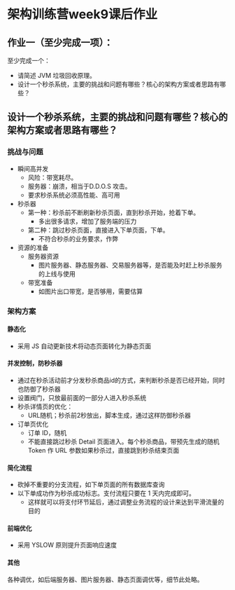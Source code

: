 # 架构训练营week9课后作业

## 作业一（至少完成一项）：

至少完成一个：

- 请简述 JVM 垃圾回收原理。
- 设计一个秒杀系统，主要的挑战和问题有哪些？核心的架构方案或者思路有哪些？



## 设计一个秒杀系统，主要的挑战和问题有哪些？核心的架构方案或者思路有哪些？

### 挑战与问题

- 瞬间高并发
  - 风险：带宽耗尽。
  - 服务器：崩溃，相当于D.D.O.S 攻击。
  - 要求秒杀系统必须高性能、高可用
- 秒杀器
  - 第一种：秒杀前不断刷新秒杀页面，直到秒杀开始，抢着下单。
    - 多出很多请求，增加了服务端的压力
  - 第二种：跳过秒杀页面，直接进入下单页面，下单。
    - 不符合秒杀的业务要求，作弊
- 资源的准备
  - 服务器资源
    - 图片服务器、静态服务器、交易服务器等，是否能及时赶上秒杀服务的上线与使用
  - 带宽准备
    - 如图片出口带宽，是否够用，需要估算



### 架构方案

#### 静态化  

- 采用 JS 自动更新技术将动态页面转化为静态页面

#### 并发控制，防秒杀器

- 通过在秒杀活动前才分发秒杀商品id的方式，来判断秒杀是否已经开始，同时也防御了秒杀器
- 设置阀门，只放最前面的一部分人进入秒杀系统
- 秒杀详情页的优化：
  - URL随机；秒杀前2秒放出，脚本生成，通过这样防御秒杀器
- 订单页优化
  - 订单 ID，随机
  - 不能直接跳过秒杀 Detail 页面进入。每个秒杀商品，带预先生成的随机 Token 作 URL 参数如果秒杀过，直接跳到秒杀结束页面

#### 简化流程

- 砍掉不重要的分支流程，如下单页面的所有数据库查询
- 以下单成功作为秒杀成功标志。支付流程只要在 1 天内完成即可。
  - 这样就可以将支付环节延后，通过调整业务流程的设计来达到平滑流量的目的

#### 前端优化

- 采用 YSLOW 原则提升页面响应速度

#### 其他

各种调优，如后端服务器、图片服务器、静态页面调优等，细节此处略。

